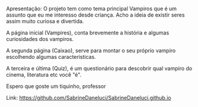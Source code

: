 Apresentação: O projeto tem como tema principal Vampiros que é um assunto que eu me interesso desde criança. Acho a ideia de existir seres assim muito curiosa e divertida.

A página inicial (Vampires), conta brevemente a história e algumas curiosidades dos vampiros.

A segunda página (Caixao), serve para montar o seu próprio vampiro escolhendo algumas caracteristicas.

A terceira e última (Quiz), é um questionário para descobrir qual vampiro do cinema, literatura etc você "é".

Espero que goste um tiquinho, professor

Link: https://github.com/SabrineDaneluci/SabrineDaneluci.github.io